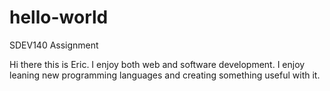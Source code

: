 # hello-world
SDEV140 Assignment

Hi there this is Eric.  I enjoy both web and software development.  I enjoy leaning new programming languages and creating something useful with it.

